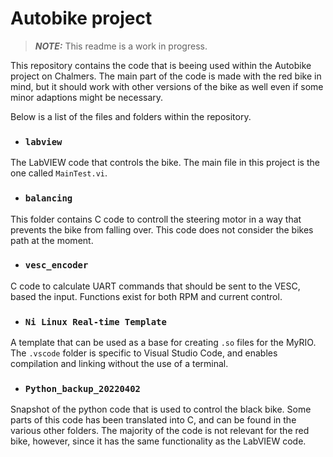 # Autobike project

> **_NOTE:_** This readme is a work in progress.

This repository contains the code that is beeing used within the Autobike project on Chalmers. The main part of the code is made with the red bike in mind,
but it should work with other versions of the bike as well even if some minor adaptions might be necessary.

Below is a list of the files and folders within the repository.

* ### `labview`

The LabVIEW code that controls the bike. The main file in this project is the one called `MainTest.vi`.

* ### `balancing`

This folder contains C code to controll the steering motor in a way that prevents the bike from falling over. This code does not consider the bikes
path at the moment.

* ### `vesc_encoder`

C code to calculate UART commands that should be sent to the VESC, based the input. Functions exist for both RPM and current control.

* ### `Ni Linux Real-time Template`

A template that can be used as a base for creating `.so` files for the MyRIO. The `.vscode` folder is specific to Visual Studio Code, and enables
compilation and linking without the use of a terminal.

* ### `Python_backup_20220402`

Snapshot of the python code that is used to control the black bike. Some parts of this code has been translated into C, and can be found in the various
other folders. The majority of the code is not relevant for the red bike, however, since it has the same functionality as the LabVIEW code.
